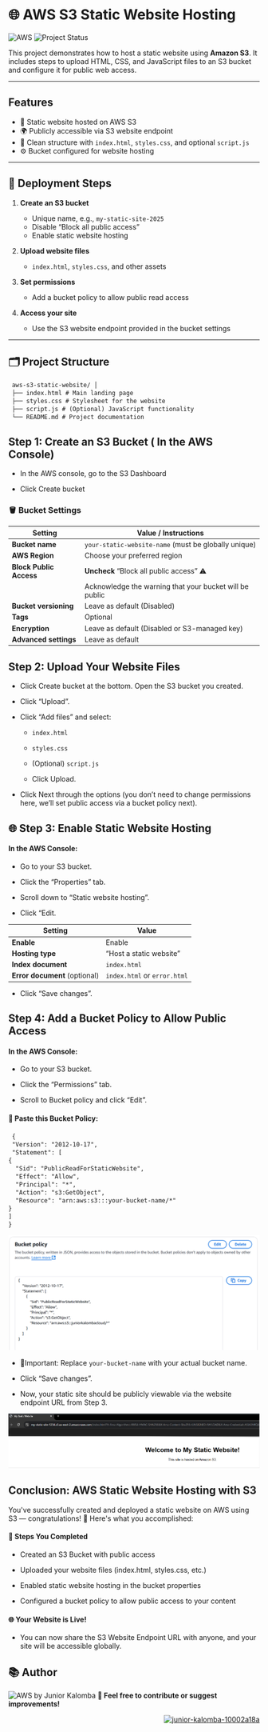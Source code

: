 #  🌐 AWS S3 Static Website Hosting

![AWS](https://img.shields.io/badge/Built%20with-AWS-orange?style=flat&logo=amazonaws)
![Project Status](https://img.shields.io/badge/status-in--progress-yellow)


This project demonstrates how to host a static website using **Amazon S3**. It includes steps to upload HTML, CSS, and JavaScript files to an S3 bucket and configure it for public web access.

---

## Features

- 📂 Static website hosted on AWS S3
- 🌍 Publicly accessible via S3 website endpoint
- 🧾 Clean structure with `index.html`, `styles.css`, and optional `script.js`
- ⚙️ Bucket configured for website hosting

---

## 🚀 Deployment Steps

1. **Create an S3 bucket**
   - Unique name, e.g., `my-static-site-2025`
   - Disable “Block all public access”
   - Enable static website hosting

2. **Upload website files**
   - `index.html`, `styles.css`, and other assets

3. **Set permissions**
   - Add a bucket policy to allow public read access

4. **Access your site**
   - Use the S3 website endpoint provided in the bucket settings

---

## 🗂️ Project Structure

     aws-s3-static-website/ │
     ├── index.html # Main landing page 
     ├── styles.css # Stylesheet for the website 
     ├── script.js # (Optional) JavaScript functionality 
     └── README.md # Project documentation


## Step 1: Create an S3 Bucket ( In the AWS Console)

- In the AWS console, go to the S3 Dashboard

- Click Create bucket

### 🪣 Bucket Settings  

| Setting                | Value / Instructions                                                                 |
|------------------------|---------------------------------------------------------------------------------------|
| **Bucket name**        | `your-static-website-name` (must be globally unique)                                 |
| **AWS Region**         | Choose your preferred region                                                         |
| **Block Public Access**| **Uncheck** “Block all public access” ⚠️                                             |
|                        |  Acknowledge the warning that your bucket will be public                           |
| **Bucket versioning**  | Leave as default (Disabled)                                                          |
| **Tags**               | Optional                                                                             |
| **Encryption**         | Leave as default (Disabled or S3-managed key)                                        |
| **Advanced settings**  | Leave as default                                                                     |


 ## Step 2: Upload Your Website Files 
- Click Create bucket at the bottom.
  Open the S3 bucket you created.

- Click “Upload”.

- Click “Add files” and select:

    - `index.html`

    - `styles.css`
    - (Optional) `script.js`
    - Click Upload.
- Click Next through the options (you don’t need to change permissions here, we’ll set public access via a bucket policy next).
  
 ## 🌐 Step 3: Enable Static Website Hosting
 #### In the AWS Console:

-  Go to your S3 bucket.

- Click the “Properties” tab.

- Scroll down to “Static website hosting”.

- Click “Edit.

| Setting                        | Value                         |
|-------------------------------|-------------------------------|
| **Enable**                    | Enable                      |
| **Hosting type**              | “Host a static website”       |
| **Index document**            | `index.html`                  |
| **Error document** (optional) | `index.html` or `error.html`  |
- Click “Save changes”.

##  Step 4: Add a Bucket Policy to Allow Public Access
#### In the AWS Console:
- Go to your S3 bucket.

- Click the “Permissions” tab.

- Scroll to Bucket policy and click “Edit”.

 #### 📜 Paste this Bucket Policy:
 
     {
     "Version": "2012-10-17",
     "Statement": [
    {
      "Sid": "PublicReadForStaticWebsite",
      "Effect": "Allow",
      "Principal": "*",
      "Action": "s3:GetObject",
      "Resource": "arn:aws:s3:::your-bucket-name/*"
    }
    ]
    }

   ![image alt](https://github.com/Juniorklb/Static-website-S3-/blob/ea4bba780a589528d70209127eb0cb6b1767d8cc/images/buckets.PNG)
- 🔁Important: Replace ``your-bucket-name`` with your actual bucket name.

- Click “Save changes”.

-  Now, your static site should be publicly viewable via the website endpoint URL from Step 3.
  
  ![image alt](https://github.com/Juniorklb/Static-website-S3-/blob/ad3497387d37fda38ac88478513ac8654ea7dd47/images/s3static%20website.PNG)

## Conclusion: AWS Static Website Hosting with S3
You've successfully created and deployed a static website on AWS using S3 — congratulations! 🎉 Here's what you accomplished: 
#### 🔧 Steps You Completed

- Created an S3 Bucket with public access

- Uploaded your website files (index.html, styles.css, etc.)

- Enabled static website hosting in the bucket properties

- Configured a bucket policy to allow public access to your content

#### 🌐 Your Website is Live!
- You can now share the S3 Website Endpoint URL with anyone, and your site will be accessible globally.


## 📚 Author
![AWS](https://img.shields.io/badge/Built%20with-AWS-orange?style=flat&logo=amazonaws) by Junior Kalomba
**🔗 Feel free to contribute or suggest improvements!** <p align="right">
  <a href="https://www.linkedin.com/in/junior-kalomba-10002a18a/" target="_blank">
    <img src="https://raw.githubusercontent.com/rahuldkjain/github-profile-readme-generator/master/src/images/icons/Social/linked-in-alt.svg" alt="junior-kalomba-10002a18a" height="30" width="40"/>  
   
